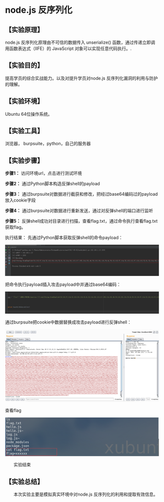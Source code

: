 # node.js 反序列化

## **【实验原理】**
node.js 反序列化原理由不可信的数据传入 unserialize() 函数，通过传递立即调用函数表达式（IIFE）的 JavaScript 对象可以实现任意代码执行。.

## **【实验目的】**
提高学员的综合实战能力。以及对提升学员对node.js 反序列化漏洞的利用与防护的理解。

## **【实验环境】**
Ubuntu 64位操作系统。

## **【实验工具】**

浏览器， burpsuite，python，自己的服务器

## **【实验步骤】**

**步骤1：** 访问环境url，点击进行测试环境

**步骤2：** 通过Python脚本构造反弹shell的payload

**步骤3：** 通过burpsuite对数据进行截获和修改，把经过base64编码过的payload放入cookie字段

**步骤4：** 通过burpsuite对数据进行重新发送，通过对反弹shell的端口进行监听

**步骤5：** 反弹shell成功对目录进行扫描，查看flag.txt，通过命令执行查看flag.txt获取flag。

执行结果：
先通过Python脚本获取反弹shell的命令payload：

![](imgs/1.png)

把命令执行payload插入攻击payload中并通过base64编码：

![](imgs/2.png)

通过burpsuite把cookie中数据替换成攻击payload进行反弹shell：

![](imgs/3.png)

查看flag

![](imgs/4.png)

　　实验结束


## **【实验总结】**
　　本次实验主要是模拟真实环境中对node.js 反序列化的利用和提取有效信息。
